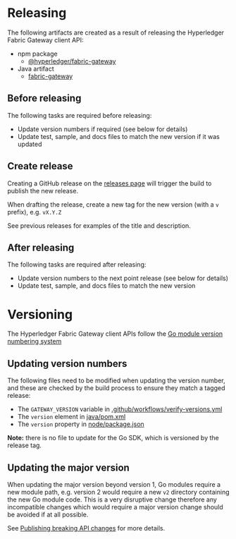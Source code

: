 # Releasing

The following artifacts are created as a result of releasing the Hyperledger Fabric Gateway client API:

- npm package
    - [@hyperledger/fabric-gateway](https://www.npmjs.com/package/@hyperledger/fabric-gateway)
- Java artifact
    - [fabric-gateway](https://central.sonatype.dev/artifact/org.hyperledger.fabric/fabric-gateway/1.0.0/versions)

## Before releasing

The following tasks are required before releasing:

- Update version numbers if required (see below for details)
- Update test, sample, and docs files to match the new version if it was updated

## Create release

Creating a GitHub release on the [releases page](https://github.com/hyperledger/fabric-gateway/releases) will trigger the build to publish the new release.

When drafting the release, create a new tag for the new version (with a `v` prefix), e.g. `vX.Y.Z`

See previous releases for examples of the title and description.

## After releasing

The following tasks are required after releasing:

- Update version numbers to the next point release (see below for details)
- Update test, sample, and docs files to match the new version

# Versioning

The Hyperledger Fabric Gateway client APIs follow the [Go module version numbering system](https://go.dev/doc/modules/version-numbers)

## Updating version numbers

The following files need to be modified when updating the version number, and these are checked by the build process to ensure they match a tagged release:

- The `GATEWAY_VERSION` variable in [.github/workflows/verify-versions.yml](.github/workflows/verify-versions.yml)
- The `version` element in [java/pom.xml](java/pom.xml)
- The `version` property in [node/package.json](node/package.json)

**Note:** there is no file to update for the Go SDK, which is versioned by the release tag.

## Updating the major version

When updating the major version beyond version 1, Go modules require a new module path, e.g. version 2 would require a new `v2` directory containing the new Go module code. This is a very disruptive change therefore any incompatible changes which would require a major version change should be avoided if at all possible.

See [Publishing breaking API changes](https://go.dev/doc/modules/release-workflow#breaking) for more details.
